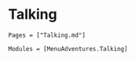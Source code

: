 # Talking

```@index
Pages = ["Talking.md"]
```

```@autodocs
Modules = [MenuAdventures.Talking]
```

